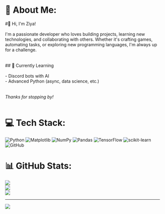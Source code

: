 # 💫 About Me:
#👋 Hi, I'm Ziya!<br><br>I'm a passionate developer who loves building projects, learning new technologies, and collaborating with others. Whether it's crafting games, automating tasks, or exploring new programming languages, I'm always up for a challenge.<br><br><br>## 🧠 Currently Learning<br><br>- Discord bots with AI<br>- Advanced Python (async, data science, etc.)<br><br><br>_Thanks for stopping by!_<br><br>


# 💻 Tech Stack:
![Python](https://img.shields.io/badge/python-3670A0?style=for-the-badge&logo=python&logoColor=ffdd54) ![Matplotlib](https://img.shields.io/badge/Matplotlib-%23ffffff.svg?style=for-the-badge&logo=Matplotlib&logoColor=black) ![NumPy](https://img.shields.io/badge/numpy-%23013243.svg?style=for-the-badge&logo=numpy&logoColor=white) ![Pandas](https://img.shields.io/badge/pandas-%23150458.svg?style=for-the-badge&logo=pandas&logoColor=white) ![TensorFlow](https://img.shields.io/badge/TensorFlow-%23FF6F00.svg?style=for-the-badge&logo=TensorFlow&logoColor=white) ![scikit-learn](https://img.shields.io/badge/scikit--learn-%23F7931E.svg?style=for-the-badge&logo=scikit-learn&logoColor=white) ![GitHub](https://img.shields.io/badge/github-%23121011.svg?style=for-the-badge&logo=github&logoColor=white)
# 📊 GitHub Stats:
![](https://github-readme-stats.vercel.app/api?username=ziyaisayev&theme=dark&hide_border=false&include_all_commits=false&count_private=false)<br/>
![](https://nirzak-streak-stats.vercel.app/?user=ziyaisayev&theme=dark&hide_border=false)<br/>
![](https://github-readme-stats.vercel.app/api/top-langs/?username=ziyaisayev&theme=dark&hide_border=false&include_all_commits=false&count_private=false&layout=compact)

---
[![](https://visitcount.itsvg.in/api?id=ziyaisayev&icon=0&color=0)](https://visitcount.itsvg.in)

<!-- Proudly created with GPRM ( https://gprm.itsvg.in ) -->
